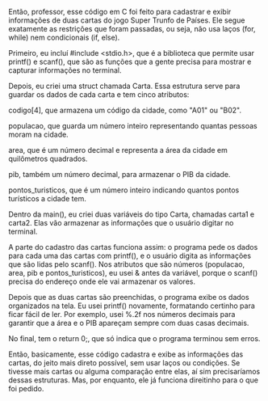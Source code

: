 Então, professor, esse código em C foi feito para cadastrar e exibir informações de duas cartas do jogo Super Trunfo de Países. Ele segue exatamente as restrições que foram passadas, ou seja, não usa laços (for, while) nem condicionais (if, else).

Primeiro, eu incluí #include <stdio.h>, que é a biblioteca que permite usar printf() e scanf(), que são as funções que a gente precisa para mostrar e capturar informações no terminal.

Depois, eu criei uma struct chamada Carta. Essa estrutura serve para guardar os dados de cada carta e tem cinco atributos:

codigo[4], que armazena um código da cidade, como "A01" ou "B02".

populacao, que guarda um número inteiro representando quantas pessoas moram na cidade.

area, que é um número decimal e representa a área da cidade em quilômetros quadrados.

pib, também um número decimal, para armazenar o PIB da cidade.

pontos_turisticos, que é um número inteiro indicando quantos pontos turísticos a cidade tem.

Dentro da main(), eu criei duas variáveis do tipo Carta, chamadas carta1 e carta2. Elas vão armazenar as informações que o usuário digitar no terminal.

A parte do cadastro das cartas funciona assim: o programa pede os dados para cada uma das cartas com printf(), e o usuário digita as informações que são lidas pelo scanf(). Nos atributos que são números (populacao, area, pib e pontos_turisticos), eu usei & antes da variável, porque o scanf() precisa do endereço onde ele vai armazenar os valores.

Depois que as duas cartas são preenchidas, o programa exibe os dados organizados na tela. Eu usei printf() novamente, formatando certinho para ficar fácil de ler. Por exemplo, usei %.2f nos números decimais para garantir que a área e o PIB apareçam sempre com duas casas decimais.

No final, tem o return 0;, que só indica que o programa terminou sem erros.

Então, basicamente, esse código cadastra e exibe as informações das cartas, do jeito mais direto possível, sem usar laços ou condições. Se tivesse mais cartas ou alguma comparação entre elas, aí sim precisaríamos dessas estruturas. Mas, por enquanto, ele já funciona direitinho para o que foi pedido.
